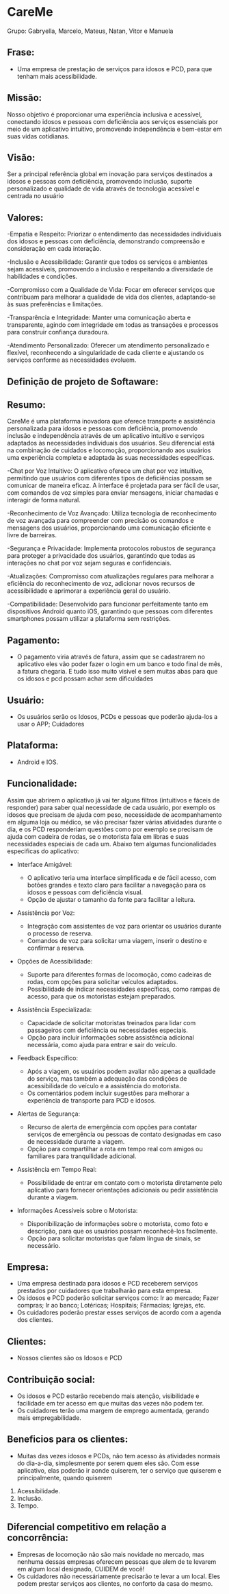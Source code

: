 # CareMe
Grupo: Gabryella, Marcelo, Mateus, Natan, Vitor e Manuela

## Frase: 
 - Uma empresa de prestação de serviços para idosos e PCD, para que tenham mais acessibilidade.

## Missão:
 Nosso objetivo é proporcionar uma experiência inclusiva e acessível, conectando idosos e pessoas com deficiência aos serviços essenciais por meio de um aplicativo intuitivo, promovendo independência e bem-estar em suas vidas cotidianas.

## Visão:
 Ser a principal referência global em inovação para serviços destinados a idosos e pessoas com deficiência, promovendo inclusão, suporte personalizado e qualidade de vida através de tecnologia acessível e centrada no usuário

## Valores:
 -Empatia e Respeito:
Priorizar o entendimento das necessidades individuais dos idosos e pessoas com deficiência, demonstrando compreensão e consideração em cada interação.

 -Inclusão e Acessibilidade:
Garantir que todos os serviços e ambientes sejam acessíveis, promovendo a inclusão e respeitando a diversidade de habilidades e condições.

 -Compromisso com a Qualidade de Vida:
Focar em oferecer serviços que contribuam para melhorar a qualidade de vida dos clientes, adaptando-se às suas preferências e limitações.

 -Transparência e Integridade:
Manter uma comunicação aberta e transparente, agindo com integridade em todas as transações e processos para construir confiança duradoura.

 -Atendimento Personalizado:
Oferecer um atendimento personalizado e flexível, reconhecendo a singularidade de cada cliente e ajustando os serviços conforme as necessidades evoluem.

## Definição de projeto de Softaware:
   ## Resumo:
CareMe é uma plataforma inovadora que oferece transporte e assistência personalizada para idosos e pessoas com deficiência, promovendo inclusão e independência através de um aplicativo intuitivo e serviços adaptados às necessidades individuais dos usuários. Seu diferencial está na combinação de cuidados e locomoção, proporcionando aos usuários uma experiência completa e adaptada às suas necessidades específicas.

 -Chat por Voz Intuitivo:
O aplicativo oferece um chat por voz intuitivo, permitindo que usuários com diferentes tipos de deficiências possam se comunicar de maneira eficaz.
A interface é projetada para ser fácil de usar, com comandos de voz simples para enviar mensagens, iniciar chamadas e interagir de forma natural.

-Reconhecimento de Voz Avançado:
Utiliza tecnologia de reconhecimento de voz avançada para compreender com precisão os comandos e mensagens dos usuários, proporcionando uma comunicação eficiente e livre de barreiras.

-Segurança e Privacidade:
Implementa protocolos robustos de segurança para proteger a privacidade dos usuários, garantindo que todas as interações no chat por voz sejam seguras e confidenciais.

-Atualizações:
Compromisso com atualizações regulares para melhorar a eficiência do reconhecimento de voz, adicionar novos recursos de acessibilidade e aprimorar a experiência geral do usuário.

-Compatibilidade:
Desenvolvido para funcionar perfeitamente tanto em dispositivos Android quanto iOS, garantindo que pessoas com diferentes smartphones possam utilizar a plataforma sem restrições.

## Pagamento:
- O pagamento viria através de fatura, assim que se cadastrarem no aplicativo eles vão poder fazer o login em um banco e todo final de mês, a fatura chegaria.
E tudo isso muito visivel e sem muitas abas para que os idosos e pcd possam achar sem dificuldades

## Usuário:
 - Os usuários serão os Idosos, PCDs e pessoas que poderão ajuda-los a usar o APP; Cuidadores

## Plataforma:
 - Android e IOS.

## Funcionalidade:

Assim que abrirem o aplicativo já vai ter alguns filtros (intuitivos e fáceis de responder) para saber qual necessidade de cada usuário, por exemplo os idosos que precisam de ajuda com peso, necessidade de acompanhamento em alguma loja ou médico, se vão precisar fazer várias atividades durante o dia, e os PCD responderiam questões como por exemplo se precisam de ajuda com cadeira de rodas, se o motorista fala em libras e suas necessidades especiais de cada um. 
Abaixo tem algumas funcionalidades especificas do aplicativo: 

- Interface Amigável:
   - O aplicativo teria uma interface simplificada e de fácil acesso, com botões grandes e texto claro para facilitar a navegação para os idosos e pessoas com deficiência visual.
   - Opção de ajustar o tamanho da fonte para facilitar a leitura.

- Assistência por Voz:
   - Integração com assistentes de voz para orientar os usuários durante o processo de reserva.
   - Comandos de voz para solicitar uma viagem, inserir o destino e confirmar a reserva.

- Opções de Acessibilidade:
   - Suporte para diferentes formas de locomoção, como cadeiras de rodas, com opções para solicitar veículos adaptados.
   - Possibilidade de indicar necessidades específicas, como rampas de acesso, para que os motoristas estejam preparados.

- Assistência Especializada:
   - Capacidade de solicitar motoristas treinados para lidar com passageiros com deficiência ou necessidades especiais.
   - Opção para incluir informações sobre assistência adicional necessária, como ajuda para entrar e sair do veículo.

- Feedback Específico:
   - Após a viagem, os usuários podem avaliar não apenas a qualidade do serviço, mas também a adequação das condições de acessibilidade do veículo e a assistência do motorista.
   - Os comentários podem incluir sugestões para melhorar a experiência de transporte para PCD e idosos.

- Alertas de Segurança:
   - Recurso de alerta de emergência com opções para contatar serviços de emergência ou pessoas de contato designadas em caso de necessidade durante a viagem.
   - Opção para compartilhar a rota em tempo real com amigos ou familiares para tranquilidade adicional.

- Assistência em Tempo Real:
   - Possibilidade de entrar em contato com o motorista diretamente pelo aplicativo para fornecer orientações adicionais ou pedir assistência durante a viagem.

- Informações Acessíveis sobre o Motorista:
   - Disponibilização de informações sobre o motorista, como foto e descrição, para que os usuários possam reconhecê-los facilmente.
   - Opção para solicitar motoristas que falam língua de sinais, se necessário.

## Empresa: 
 - Uma empresa destinada para idosos e PCD receberem serviços prestados por cuidadores que trabalharão para esta empresa.
 - Os idosos e PCD poderão solicitar serviços como: Ir ao mercado; Fazer compras; Ir ao banco; Lotéricas; Hospitais; Fármacias; Igrejas, etc.
 - Os cuidadores poderão prestar esses serviços de acordo com a agenda dos clientes.

## Clientes: 
 - Nossos clientes são os Idosos e PCD

## Contribuição social: 
 - Os idosos e PCD estarão recebendo mais atenção, visibilidade e facilidade em ter acesso em que muitas das vezes não podem ter.
 - Os cuidadores terão uma margem de emprego aumentada, gerando mais empregabilidade.

## Beneficios para os clientes: 
 - Muitas das vezes idosos e PCDs, não tem acesso às atividades normais do dia-a-dia, simplesmente por serem quem eles são. Com esse aplicativo, elas poderão ir aonde quiserem, ter o serviço que quiserem e principalmente, quando quiserem
 1. Acessibilidade.
 2. Inclusão.
 3. Tempo.

## Diferencial competitivo em relação a concorrência: 
- Empresas de locomoção não são mais novidade no mercado, mas nenhuma dessas empresas oferecem pessoas que alem de te levarem em algum local designado, CUIDEM de você!
- Os cuidadores não necessáriamente precisarão te levar a um local. Eles podem prestar serviços aos clientes, no conforto da casa do mesmo.
